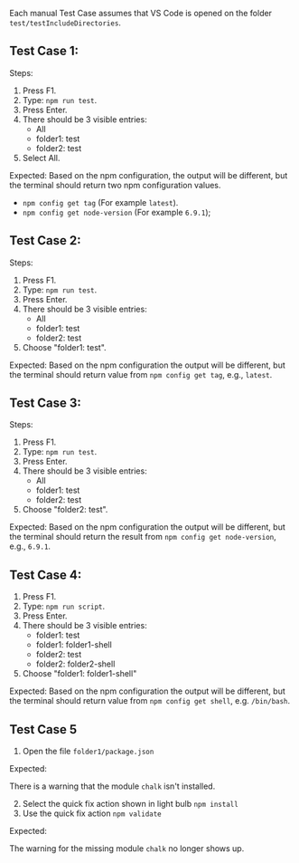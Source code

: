 Each manual Test Case assumes that VS Code is opened on the folder `test/testIncludeDirectories`.

## Test Case 1:

Steps:

1. Press F1.
2. Type: `npm run test`.
3. Press Enter.
4. There should be 3 visible entries:
    - All
    - folder1: test
    - folder2: test
5. Select All.

Expected:
Based on the npm configuration, the output will be different, but the terminal should return two npm configuration values.
- `npm config get tag` (For example `latest`).
- `npm config get node-version` (For example `6.9.1`);

## Test Case 2:

Steps:
1. Press F1.
2. Type: `npm run test`.
3. Press Enter.
4. There should be 3 visible entries:
    - All
    - folder1: test
    - folder2: test
5. Choose "folder1: test".

Expected:
Based on the npm configuration the output will be different, but the terminal should return value from `npm config get tag`, e.g., `latest`.

## Test Case 3:

Steps:
1. Press F1.
2. Type: `npm run test`.
3. Press Enter.
4. There should be 3 visible entries:
    - All
    - folder1: test
    - folder2: test
5. Choose "folder2: test".

Expected:
Based on the npm configuration the output will be different, but the terminal should return the result from `npm config get node-version`, e.g., `6.9.1`.

## Test Case 4:

1. Press F1.
2. Type: `npm run script`.
3. Press Enter.
4. There should be 3 visible entries:
    - folder1: test
    - folder1: folder1-shell
    - folder2: test
    - folder2: folder2-shell
5. Choose "folder1: folder1-shell"

Expected:
Based on the npm configuration the output will be different, but the terminal should return value from `npm config get shell`, e.g. `/bin/bash`.

## Test Case 5

1. Open the file `folder1/package.json`

Expected:

There is a warning that the module `chalk` isn't installed.

2. Select the quick fix action shown in light bulb `npm install`
3. Use the quick fix action `npm validate`

Expected:

The warning for the missing module `chalk` no longer shows up.
